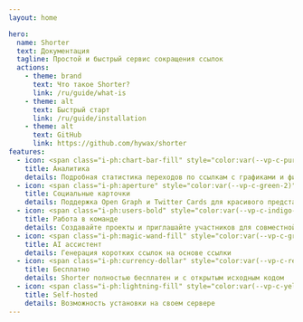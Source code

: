 ```yaml
---
layout: home

hero:
  name: Shorter
  text: Документация
  tagline: Простой и быстрый сервис сокращения ссылок
  actions:
    - theme: brand
      text: Что такое Shorter?
      link: /ru/guide/what-is
    - theme: alt
      text: Быстрый старт
      link: /ru/guide/installation
    - theme: alt
      text: GitHub
      link: https://github.com/hywax/shorter
features:
  - icon: <span class="i-ph:chart-bar-fill" style="color:var(--vp-c-purple-2)"></span>
    title: Аналитика
    details: Подробная статистика переходов по ссылкам с графиками и фильтрами
  - icon: <span class="i-ph:aperture" style="color:var(--vp-c-green-2)"></span>
    title: Социальные карточки
    details: Поддержка Open Graph и Twitter Cards для красивого представления ссылок
  - icon: <span class="i-ph:users-bold" style="color:var(--vp-c-indigo-2)"></span>
    title: Работа в команде
    details: Создавайте проекты и приглашайте участников для совместной работы
  - icon: <span class="i-ph:magic-wand-fill" style="color:var(--vp-c-green-2)"></span>
    title: AI ассистент
    details: Генерация коротких ссылок на основе ссылки
  - icon: <span class="i-ph:currency-dollar" style="color:var(--vp-c-red-2)"></span>
    title: Бесплатно
    details: Shorter полностью бесплатен и с открытым исходным кодом
  - icon: <span class="i-ph:lightning-fill" style="color:var(--vp-c-yellow-2)"></span>
    title: Self-hosted
    details: Возможность установки на своем сервере
---
```

